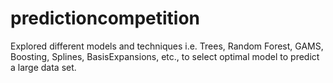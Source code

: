 # predictioncompetition
Explored different models and techniques i.e. Trees, Random Forest, GAMS, Boosting, Splines, BasisExpansions, etc., to select optimal model to predict a large data set.
